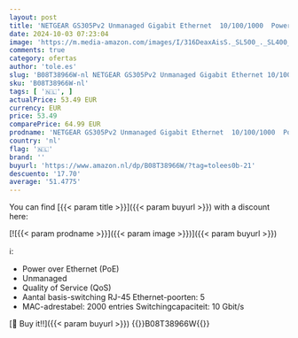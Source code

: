 ```yaml
---
layout: post
title: 'NETGEAR GS305Pv2 Unmanaged Gigabit Ethernet  10/100/1000  Power over Ethernet  PoE  Zwart'
date: 2024-10-03 07:23:04
image: 'https://m.media-amazon.com/images/I/316DeaxAisS._SL500_._SL400_.jpg'
comments: true
category: ofertas
author: 'tole.es'
slug: 'B08T38966W-nl NETGEAR GS305Pv2 Unmanaged Gigabit Ethernet 10/100/1000...'
sku: 'B08T38966W-nl'
tags: [ '🇳🇱', ]
actualPrice: 53.49 EUR
currency: EUR
price: 53.49
comparePrice: 64.99 EUR
prodname: 'NETGEAR GS305Pv2 Unmanaged Gigabit Ethernet  10/100/1000  Power over Ethernet  PoE  Zwart'
country: 'nl'
flag: '🇳🇱'
brand: ''
buyurl: 'https://www.amazon.nl/dp/B08T38966W/?tag=tolees0b-21'
descuento: '17.70'
average: '51.4775'
---
```


You can find [{{< param title >}}]({{< param buyurl >}}) with a discount here:

[![{{< param prodname >}}]({{< param image >}})]({{< param buyurl >}})

ℹ️:

- Power over Ethernet (PoE)
- Unmanaged
- Quality of Service (QoS)
- Aantal basis-switching RJ-45 Ethernet-poorten: 5
- MAC-adrestabel: 2000 entries Switchingcapaciteit: 10 Gbit/s

[🛒 Buy it!!]({{< param buyurl >}})
{{<world>}}B08T38966W{{</world>}}
